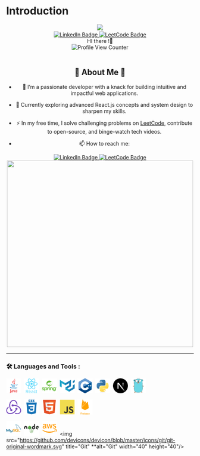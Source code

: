 # Introduction
<div id="header" align="center">
  
  <img src="https://media.giphy.com/media/RJz6jyLPDr2C7H946G/giphy.gif?cid=ecf05e47pjefn9vgwdxnqmh9zygfqrqtds8sa1e7yby64xe1&ep=v1_gifs_related&rid=giphy.gif&ct=g" width="300"/>
</div>
<div id="badges" align="center">
  <a href="https://www.linkedin.com/in/adityagaur01/">
    <img src="https://img.shields.io/badge/LinkedIn-blue?style=for-the-badge&logo=linkedin&logoColor=white" alt="LinkedIn Badge"/>
  </a>
  <a href="https://leetcode.com/u/adityagaur086/">
    <img src="https://img.shields.io/badge/LeetCode-orange?style=for-the-badge&logo=leetcode&logoColor=white" alt="LeetCode Badge"/>

  </a>

</div>
<div align="center"> HI there !👋</div>
<div align="center">
  <img src="https://komarev.com/ghpvc/?username=GAURJIsaheb&style=for-the-badge&color=blue" alt="Profile View Counter"/>
</div>
<br>
<div align="center">
  <h2>🌟 About Me 🌟</h2>
  
  - :telescope: I’m a passionate developer with a knack for building intuitive and impactful web applications.
  
  - :seedling: Currently exploring advanced React.js concepts and system design to sharpen my skills.
  
  - :zap: In my free time, I solve challenging problems on [LeetCode](https://leetcode.com/u/adityagaur086/), contribute to open-source, and binge-watch tech videos.
  
  - :mailbox: How to reach me:  
   <a href="https://www.linkedin.com/in/adityagaur01/">
      <img src="https://img.shields.io/badge/-Aditya%20Gaur-blue?style=flat&logo=Linkedin&logoColor=white" alt="LinkedIn Badge"/>
    </a>
    <a href="https://leetcode.com/u/adityagaur086/">
      <img src="https://img.shields.io/badge/-LeetCode-orange?style=flat&logo=leetcode&logoColor=white" alt="LeetCode Badge"/>
    </a>


</div>

<div align="center">
  <img src="https://media.giphy.com/media/3I3jTV4eGD15KSsHwS/giphy.gif?cid=790b7611kijzfsyjm16nxcbv060tw3qr3ac1f5zlkazwl62t&ep=v1_gifs_search&rid=giphy.gif&ct=g" width="500" height="500"/>
</div>

---

### :hammer_and_wrench: Languages and Tools :
<div>
  <img src="https://github.com/devicons/devicon/blob/master/icons/java/java-original-wordmark.svg" title="Java" alt="Java" width="40" height="40"/>&nbsp;
  <img src="https://github.com/devicons/devicon/blob/master/icons/react/react-original-wordmark.svg" title="React" alt="React" width="40" height="40"/>&nbsp;
  <img src="https://github.com/devicons/devicon/blob/master/icons/spring/spring-original-wordmark.svg" title="Spring" alt="Spring" width="40" height="40"/>&nbsp;
  <img src="https://github.com/devicons/devicon/blob/master/icons/materialui/materialui-original.svg" title="Material UI" alt="Material UI" width="40" height="40"/>&nbsp;
  <img src="https://github.com/devicons/devicon/blob/master/icons/cplusplus/cplusplus-original.svg" title="C++" alt="C++" width="40" height="40"/>&nbsp;
  <img src="https://github.com/devicons/devicon/blob/master/icons/python/python-original.svg" title="Python" alt="Python" width="40" height="40"/>&nbsp;
  <img src="https://github.com/devicons/devicon/blob/master/icons/nextjs/nextjs-original.svg" title="Next.js" alt="Next.js" width="40" height="40"/>&nbsp;
  <img src="https://github.com/devicons/devicon/blob/master/icons/go/go-original.svg" title="Golang" alt="Golang" width="40" height="40"/>&nbsp;

 
  <img src="https://github.com/devicons/devicon/blob/master/icons/redux/redux-original.svg" title="Redux" alt="Redux " width="40" height="40"/>&nbsp;
  <img src="https://github.com/devicons/devicon/blob/master/icons/css3/css3-plain-wordmark.svg"  title="CSS3" alt="CSS" width="40" height="40"/>&nbsp;
  <img src="https://github.com/devicons/devicon/blob/master/icons/html5/html5-original.svg" title="HTML5" alt="HTML" width="40" height="40"/>&nbsp;
  <img src="https://github.com/devicons/devicon/blob/master/icons/javascript/javascript-original.svg" title="JavaScript" alt="JavaScript" width="40" height="40"/>&nbsp;
  <img src="https://github.com/devicons/devicon/blob/master/icons/firebase/firebase-plain-wordmark.svg" title="Firebase" alt="Firebase" width="40" height="40"/>&nbsp;

  <img src="https://github.com/devicons/devicon/blob/master/icons/mysql/mysql-original-wordmark.svg" title="MySQL"  alt="MySQL" width="40" height="40"/>&nbsp;
  <img src="https://github.com/devicons/devicon/blob/master/icons/nodejs/nodejs-original-wordmark.svg" title="NodeJS" alt="NodeJS" width="40" height="40"/>&nbsp;
  <img src="https://github.com/devicons/devicon/blob/master/icons/amazonwebservices/amazonwebservices-plain-wordmark.svg" title="AWS" alt="AWS" width="40" height="40"/>&nbsp;
  <img src="https://github.com/devicons/devicon/blob/master/icons/git/git-original-wordmark.svg" title="Git" **alt="Git" width="40" height="40"/>
</div>
